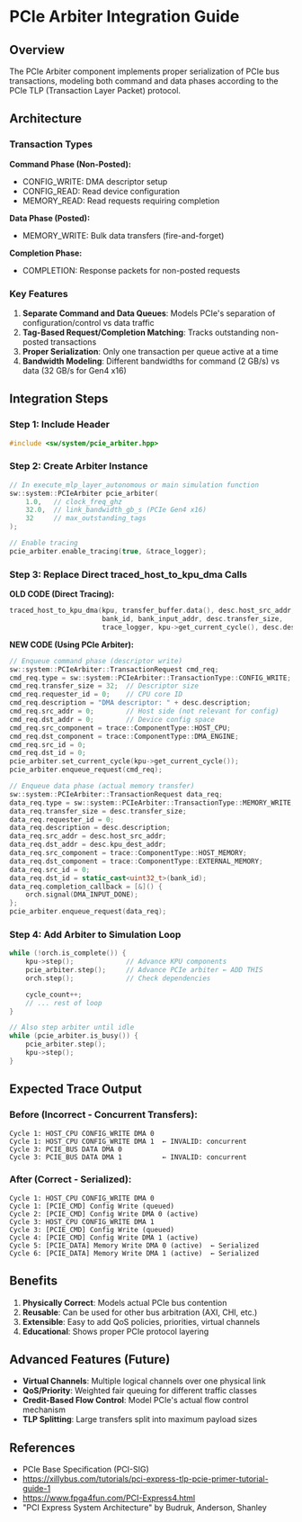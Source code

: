 # PCIe Arbiter Integration Guide

## Overview

The PCIe Arbiter component implements proper serialization of PCIe bus transactions, modeling both command and data phases according to the PCIe TLP (Transaction Layer Packet) protocol.

## Architecture

### Transaction Types

**Command Phase (Non-Posted):**
- CONFIG_WRITE: DMA descriptor setup
- CONFIG_READ: Read device configuration
- MEMORY_READ: Read requests requiring completion

**Data Phase (Posted):**
- MEMORY_WRITE: Bulk data transfers (fire-and-forget)

**Completion Phase:**
- COMPLETION: Response packets for non-posted requests

### Key Features

1. **Separate Command and Data Queues**: Models PCIe's separation of configuration/control vs data traffic
2. **Tag-Based Request/Completion Matching**: Tracks outstanding non-posted transactions
3. **Proper Serialization**: Only one transaction per queue active at a time
4. **Bandwidth Modeling**: Different bandwidths for command (2 GB/s) vs data (32 GB/s for Gen4 x16)

## Integration Steps

### Step 1: Include Header

```cpp
#include <sw/system/pcie_arbiter.hpp>
```

### Step 2: Create Arbiter Instance

```cpp
// In execute_mlp_layer_autonomous or main simulation function
sw::system::PCIeArbiter pcie_arbiter(
    1.0,   // clock_freq_ghz
    32.0,  // link_bandwidth_gb_s (PCIe Gen4 x16)
    32     // max_outstanding_tags
);

// Enable tracing
pcie_arbiter.enable_tracing(true, &trace_logger);
```

### Step 3: Replace Direct traced_host_to_kpu_dma Calls

**OLD CODE (Direct Tracing):**
```cpp
traced_host_to_kpu_dma(kpu, transfer_buffer.data(), desc.host_src_addr,
                       bank_id, bank_input_addr, desc.transfer_size,
                       trace_logger, kpu->get_current_cycle(), desc.description);
```

**NEW CODE (Using PCIe Arbiter):**
```cpp
// Enqueue command phase (descriptor write)
sw::system::PCIeArbiter::TransactionRequest cmd_req;
cmd_req.type = sw::system::PCIeArbiter::TransactionType::CONFIG_WRITE;
cmd_req.transfer_size = 32;  // Descriptor size
cmd_req.requester_id = 0;    // CPU core ID
cmd_req.description = "DMA descriptor: " + desc.description;
cmd_req.src_addr = 0;        // Host side (not relevant for config)
cmd_req.dst_addr = 0;        // Device config space
cmd_req.src_component = trace::ComponentType::HOST_CPU;
cmd_req.dst_component = trace::ComponentType::DMA_ENGINE;
cmd_req.src_id = 0;
cmd_req.dst_id = 0;
pcie_arbiter.set_current_cycle(kpu->get_current_cycle());
pcie_arbiter.enqueue_request(cmd_req);

// Enqueue data phase (actual memory transfer)
sw::system::PCIeArbiter::TransactionRequest data_req;
data_req.type = sw::system::PCIeArbiter::TransactionType::MEMORY_WRITE;
data_req.transfer_size = desc.transfer_size;
data_req.requester_id = 0;
data_req.description = desc.description;
data_req.src_addr = desc.host_src_addr;
data_req.dst_addr = desc.kpu_dest_addr;
data_req.src_component = trace::ComponentType::HOST_MEMORY;
data_req.dst_component = trace::ComponentType::EXTERNAL_MEMORY;
data_req.src_id = 0;
data_req.dst_id = static_cast<uint32_t>(bank_id);
data_req.completion_callback = [&]() {
    orch.signal(DMA_INPUT_DONE);
};
pcie_arbiter.enqueue_request(data_req);
```

### Step 4: Add Arbiter to Simulation Loop

```cpp
while (!orch.is_complete()) {
    kpu->step();             // Advance KPU components
    pcie_arbiter.step();     // Advance PCIe arbiter ← ADD THIS
    orch.step();             // Check dependencies

    cycle_count++;
    // ... rest of loop
}

// Also step arbiter until idle
while (pcie_arbiter.is_busy()) {
    pcie_arbiter.step();
    kpu->step();
}
```

## Expected Trace Output

### Before (Incorrect - Concurrent Transfers):
```
Cycle 1: HOST_CPU CONFIG_WRITE DMA 0
Cycle 1: HOST_CPU CONFIG_WRITE DMA 1  ← INVALID: concurrent
Cycle 3: PCIE_BUS DATA DMA 0
Cycle 3: PCIE_BUS DATA DMA 1          ← INVALID: concurrent
```

### After (Correct - Serialized):
```
Cycle 1: HOST_CPU CONFIG_WRITE DMA 0
Cycle 1: [PCIE_CMD] Config Write (queued)
Cycle 2: [PCIE_CMD] Config Write DMA 0 (active)
Cycle 3: HOST_CPU CONFIG_WRITE DMA 1
Cycle 3: [PCIE_CMD] Config Write (queued)
Cycle 4: [PCIE_CMD] Config Write DMA 1 (active)
Cycle 5: [PCIE_DATA] Memory Write DMA 0 (active)  ← Serialized
Cycle 6: [PCIE_DATA] Memory Write DMA 1 (active)  ← Serialized
```

## Benefits

1. **Physically Correct**: Models actual PCIe bus contention
2. **Reusable**: Can be used for other bus arbitration (AXI, CHI, etc.)
3. **Extensible**: Easy to add QoS policies, priorities, virtual channels
4. **Educational**: Shows proper PCIe protocol layering

## Advanced Features (Future)

- **Virtual Channels**: Multiple logical channels over one physical link
- **QoS/Priority**: Weighted fair queuing for different traffic classes
- **Credit-Based Flow Control**: Model PCIe's actual flow control mechanism
- **TLP Splitting**: Large transfers split into maximum payload sizes

## References

- PCIe Base Specification (PCI-SIG)
- https://xillybus.com/tutorials/pci-express-tlp-pcie-primer-tutorial-guide-1
- https://www.fpga4fun.com/PCI-Express4.html
- "PCI Express System Architecture" by Budruk, Anderson, Shanley
